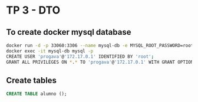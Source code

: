# TP 3 - DTO

## To create docker mysql database

```bash
docker run -d -p 33060:3306 --name mysql-db -e MYSQL_ROOT_PASSWORD=root mysql
docker exec -it mysql-db mysql -p
CREATE USER 'progava'@'172.17.0.1' IDENTIFIED BY 'root';
GRANT ALL PRIVILEGES ON *.* TO 'progava'@'172.17.0.1' WITH GRANT OPTION;
```

## Create tables

```SQL
CREATE TABLE alumno ();
```
